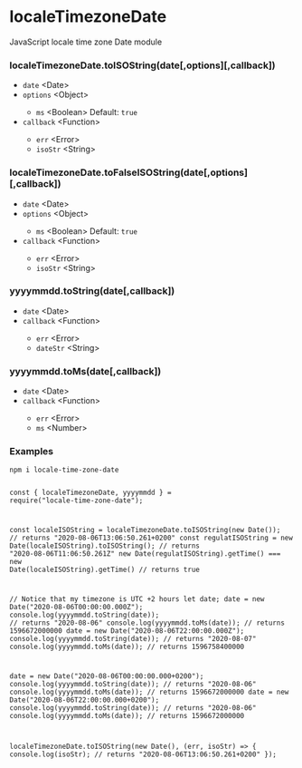 # localeTimezoneDate
JavaScript locale time zone Date module

<h3>localeTimezoneDate.toISOString(date[,options][,callback])</h3>
<ul>
    <li><code>date</code> &lt;Date></li>
    <li><code>options</code> &lt;Object&gt;</li>
    <ul>
        <li><code>ms</code> &lt;Boolean&gt; Default: <code>true</code></li>
    </ul>
    <li><code>callback</code> &lt;Function&gt;</li>
    <ul>
        <li><code>err</code> &lt;Error&gt;</li>
        <li><code>isoStr</code> &lt;String&gt;</li>
    </ul>
</ul>
<h3>localeTimezoneDate.toFalseISOString(date[,options][,callback])</h3>
<ul>
    <li><code>date</code> &lt;Date></li>
    <li><code>options</code> &lt;Object&gt;</li>
    <ul>
        <li><code>ms</code> &lt;Boolean&gt; Default: <code>true</code></li>
    </ul>
    <li><code>callback</code> &lt;Function&gt;</li>
    <ul>
        <li><code>err</code> &lt;Error&gt;</li>
        <li><code>isoStr</code> &lt;String&gt;</li>
    </ul>
</ul>

<h3>yyyymmdd.toString(date[,callback])</h3>
<ul>
    <li><code>date</code> &lt;Date></li>
    <li><code>callback</code> &lt;Function&gt;</li>
    <ul>
        <li><code>err</code> &lt;Error&gt;</li>
        <li><code>dateStr</code> &lt;String&gt;</li>
    </ul>
</ul>

<h3>yyyymmdd.toMs(date[,callback])</h3>
<ul>
    <li><code>date</code> &lt;Date></li>
    <li><code>callback</code> &lt;Function&gt;</li>
    <ul>
        <li><code>err</code> &lt;Error&gt;</li>
        <li><code>ms</code> &lt;Number&gt;</li>
    </ul>
</ul>

<h3>Examples</h3>
<pre>
<code class="language-javascript">npm i locale-time-zone-date

const { localeTimezoneDate, yyyymmdd } = require("locale-time-zone-date");

const localeISOString = localeTimezoneDate.toISOString(new Date());
// returns "2020-08-06T13:06:50.261+0200"
const regulatISOString = new Date(localeISOString).toISOString();
// returns "2020-08-06T11:06:50.261Z"
new Date(regulatISOString).getTime() === new Date(localeISOString).getTime()
// returns true

// Notice that my timezone is UTC +2 hours
let date;
date = new Date("2020-08-06T00:00:00.000Z");
console.log(yyyymmdd.toString(date)); // returns "2020-08-06"
console.log(yyyymmdd.toMs(date));     // returns 1596672000000
date = new Date("2020-08-06T22:00:00.000Z");
console.log(yyyymmdd.toString(date)); // returns "2020-08-07"
console.log(yyyymmdd.toMs(date));     // returns 1596758400000

date = new Date("2020-08-06T00:00:00.000+0200");
console.log(yyyymmdd.toString(date)); // returns "2020-08-06"
console.log(yyyymmdd.toMs(date));     // returns 1596672000000
date = new Date("2020-08-06T22:00:00.000+0200");
console.log(yyyymmdd.toString(date)); // returns "2020-08-06"
console.log(yyyymmdd.toMs(date));     // returns 1596672000000

localeTimezoneDate.toISOString(new Date(), (err, isoStr) => {
    console.log(isoStr); // returns "2020-08-06T13:06:50.261+0200"
});
</code>
</pre>
